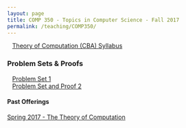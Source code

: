 ```yaml
---
layout: page
title: COMP 350 - Topics in Computer Science - Fall 2017
permalink: /teaching/COMP350/
---
```


&nbsp;&nbsp;&nbsp;[Theory of Computation (CBA) Syllabus](/teaching/COMP350/theory-cba/comp350-theory-CBA-syllabus.pdf)  

### Problem Sets \& Proofs

&nbsp;&nbsp;&nbsp;[Problem Set 1](/teaching/COMP350/theory-cba/psets/comp350-cba-pset01.pdf)  
&nbsp;&nbsp;&nbsp;[Problem Set and Proof 2](/teaching/COMP350/theory-cba/psets/comp350-cba-pset02.pdf)  

#### Past Offerings

[Spring 2017 - The Theory of Computation](/teaching/COMP350/theory/)  
